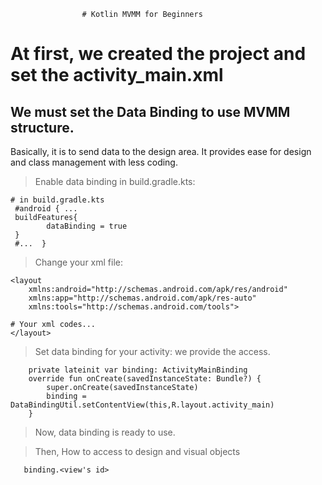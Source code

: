                     # Kotlin MVMM for Beginners

# At first, we created the project and set the activity_main.xml

## We must set the Data Binding to use MVMM structure.
Basically, it is to send data to the design area. It provides ease for design and class management with less coding.

> Enable data binding in build.gradle.kts:
```
# in build.gradle.kts
 #android { ...
 buildFeatures{
        dataBinding = true
 }
 #...  }
```
> Change your xml file:
```
<layout
    xmlns:android="http://schemas.android.com/apk/res/android"
    xmlns:app="http://schemas.android.com/apk/res-auto"
    xmlns:tools="http://schemas.android.com/tools">

# Your xml codes...
</layout>
```
> Set data binding for your activity: we provide the access.
```
    private lateinit var binding: ActivityMainBinding
    override fun onCreate(savedInstanceState: Bundle?) {
        super.onCreate(savedInstanceState)
        binding = DataBindingUtil.setContentView(this,R.layout.activity_main)
    }
```

> Now, data binding is ready to use.

> Then, How to access to design and visual objects 
```
   binding.<view's id>  
```



